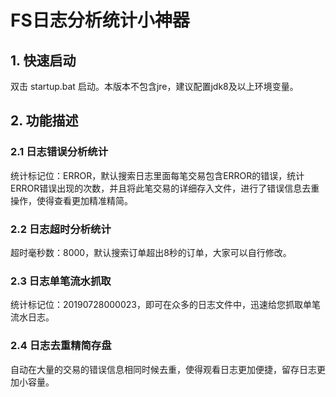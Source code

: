 # FS日志分析统计小神器

## 1. 快速启动

双击 startup.bat 启动。本版本不包含jre，建议配置jdk8及以上环境变量。

## 2. 功能描述

### 2.1 日志错误分析统计

统计标记位：ERROR，默认搜索日志里面每笔交易包含ERROR的错误，统计ERROR错误出现的次数，并且将此笔交易的详细存入文件，进行了错误信息去重操作，使得查看更加精准精简。

### 2.2 日志超时分析统计

超时毫秒数：8000，默认搜索订单超出8秒的订单，大家可以自行修改。

### 2.3 日志单笔流水抓取

统计标记位：20190728000023，即可在众多的日志文件中，迅速给您抓取单笔流水日志。

### 2.4 日志去重精简存盘

自动在大量的交易的错误信息相同时候去重，使得观看日志更加便捷，留存日志更加小容量。